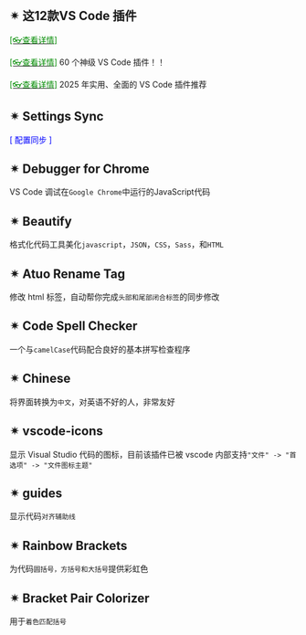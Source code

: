 <br/>



## ✴  这12款VS Code 插件

[<span style='color:#008B00'>[👓查看详情]</span>](https://mp.weixin.qq.com/s?__biz=MjM5MzI5Mzg1OA==&mid=2247487097&idx=3&sn=96aa6be93b0876bfde1aee921e394e49&chksm=a6987d3491eff422cdcf95e2bd8cc336131dbdc10542f67c01315c017f8e48249d771f30d3a3&mpshare=1&scene=23&srcid=0203ZMy0KpjCegsbiHZuuP0O&sharer_sharetime=1612350340715&sharer_shareid=59de2f213c6a6639f6a4600116f6fabf#rd ':target=_blank') 

[<span style='color:#008B00'>[👓查看详情]</span>](https://mp.weixin.qq.com/s?__biz=MzI3ODcxMzQzMw==&mid=2247615297&idx=2&sn=c4c4c5dceb14e8ca8593fcb01f9b57a0&chksm=ea3e0f4bd0b5a496cf9c919b3de85f6bccaa3b2b0d2cf8c518b145894e76b703dcbcbf60b3d0&mpshare=1&scene=23&srcid=0121q545KUT166tRhuYuSWiq&sharer_shareinfo=738eb833fbfe2e37769c7e4710a1f8a5&sharer_shareinfo_first=738eb833fbfe2e37769c7e4710a1f8a5#rd ':target=_blank') 60 个神级 VS Code 插件！！

[<span style='color:#008B00'>[👓查看详情]</span>](https://mp.weixin.qq.com/s?__biz=MzIxMTUzNzM5Ng==&mid=2247513998&idx=1&sn=d6732b68cf1601c19368dd5eb028c0a7&chksm=967a41aa8ddcb904962d2d8e8c5b1d29d56c3773763926e5d4aad5a0330e9ec5c5608ae56495&mpshare=1&scene=23&srcid=05285kh2ivfA2bqV5DB5AoBf&sharer_shareinfo=efd73b1df4bd71e36a63743e8def9cb8&sharer_shareinfo_first=efd73b1df4bd71e36a63743e8def9cb8#rd ':target=_blank') 2025 年实用、全面的 VS Code 插件推荐

## ✴  Settings Sync

<span style='color:Blue'>[ 配置同步 ]</span>

## ✴  Debugger for Chrome

VS Code 调试在`Google Chrome`中运行的JavaScript代码

## ✴  Beautify

格式化代码工具美化`javascript`，`JSON`，`CSS`，`Sass`，和`HTML`

## ✴  Atuo Rename Tag

修改 html 标签，自动帮你完成`头部和尾部闭合标签`的同步修改

## ✴  Code Spell Checker

一个与`camelCase`代码配合良好的基本拼写检查程序

## ✴  Chinese

将界面转换为`中文`，对英语不好的人，非常友好

## ✴  vscode-icons

显示 Visual Studio 代码的图标，目前该插件已被 vscode 内部支持`"文件" -> "首选项" -> "文件图标主题"`

## ✴  guides

显示代码`对齐辅助线`

## ✴  Rainbow Brackets

为代码`圆括号，方括号和大括号`提供彩虹色

## ✴  Bracket Pair Colorizer

用于`着色匹配括号`















